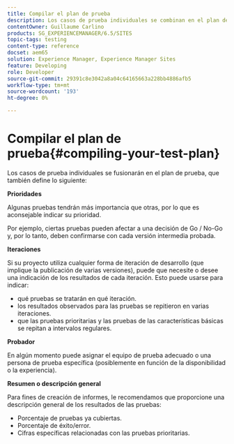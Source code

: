 ```yaml
---
title: Compilar el plan de prueba
description: Los casos de prueba individuales se combinan en el plan de prueba
contentOwner: Guillaume Carlino
products: SG_EXPERIENCEMANAGER/6.5/SITES
topic-tags: testing
content-type: reference
docset: aem65
solution: Experience Manager, Experience Manager Sites
feature: Developing
role: Developer
source-git-commit: 29391c8e3042a8a04c64165663a228bb4886afb5
workflow-type: tm+mt
source-wordcount: '193'
ht-degree: 0%

---
```


# Compilar el plan de prueba{#compiling-your-test-plan}

Los casos de prueba individuales se fusionarán en el plan de prueba, que también define lo siguiente:

**Prioridades**

Algunas pruebas tendrán más importancia que otras, por lo que es aconsejable indicar su prioridad.

Por ejemplo, ciertas pruebas pueden afectar a una decisión de Go / No-Go y, por lo tanto, deben confirmarse con cada versión intermedia probada.

**Iteraciones**

Si su proyecto utiliza cualquier forma de iteración de desarrollo (que implique la publicación de varias versiones), puede que necesite o desee una indicación de los resultados de cada iteración. Esto puede usarse para indicar:

* qué pruebas se tratarán en qué iteración.
* los resultados observados para las pruebas se repitieron en varias iteraciones.
* que las pruebas prioritarias y las pruebas de las características básicas se repitan a intervalos regulares.

**Probador**

En algún momento puede asignar el equipo de prueba adecuado o una persona de prueba específica (posiblemente en función de la disponibilidad o la experiencia).

**Resumen o descripción general**

Para fines de creación de informes, le recomendamos que proporcione una descripción general de los resultados de las pruebas:

* Porcentaje de pruebas ya cubiertas.
* Porcentaje de éxito/error.
* Cifras específicas relacionadas con las pruebas prioritarias.
